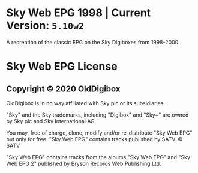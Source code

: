 # Sky Web EPG 1998 | Current Version: **`5.10w2`**
A recreation of the classic EPG on the Sky Digiboxes from 1998-2000.

# Sky Web EPG License
## Copyright © 2020 OldDigibox

OldDigibox is in no way affiliated with Sky plc or its subsidiaries.  

"Sky" and the Sky trademarks, including "Digibox" and "Sky+" are owned by Sky plc and Sky International AG.

You may, free of charge, clone, modify and/or re-distribute "Sky Web EPG" but only for free. "Sky Web EPG" contains tracks published by SATV.
© SATV

"Sky Web EPG" contains tracks from the albums "Sky Web EPG" and "Sky Web EPG 2" published by Bryson Records Web Publishing Ltd.